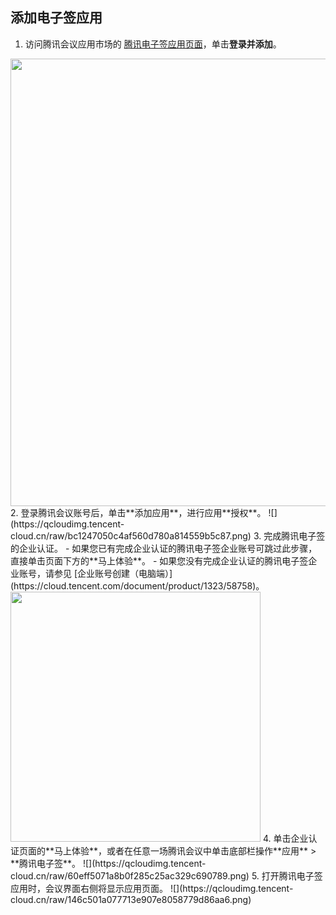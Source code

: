 ## 添加电子签应用
1. 访问腾讯会议应用市场的 [腾讯电子签应用页面](https://meeting.tencent.com/marketplace/support-collect-detail?sdk_id=19650160885)，单击**登录并添加**。
<img style="width:716px; max-width: inherit;" src="https://qcloudimg.tencent-cloud.cn/raw/4b39b1ce45692d90fb99f03528af8906.png" />
2. 登录腾讯会议账号后，单击**添加应用**，进行应用**授权**。
![](https://qcloudimg.tencent-cloud.cn/raw/bc1247050c4af560d780a814559b5c87.png) 
3. 完成腾讯电子签的企业认证。
 - 如果您已有完成企业认证的腾讯电子签企业账号可跳过此步骤，直接单击页面下方的**马上体验**。
 - 如果您没有完成企业认证的腾讯电子签企业账号，请参见 [企业账号创建（电脑端）](https://cloud.tencent.com/document/product/1323/58758)。

 <img style="width:400px; max-width: inherit;" src="https://qcloudimg.tencent-cloud.cn/raw/35163a4f05c4b124b8bcb145d9347849.png" />   
4. 单击企业认证页面的**马上体验**，或者在任意一场腾讯会议中单击底部栏操作**应用** > **腾讯电子签**。
![](https://qcloudimg.tencent-cloud.cn/raw/60eff5071a8b0f285c25ac329c690789.png)       
5. 打开腾讯电子签应用时，会议界面右侧将显示应用页面。
![](https://qcloudimg.tencent-cloud.cn/raw/146c501a077713e907e8058779d86aa6.png)      
